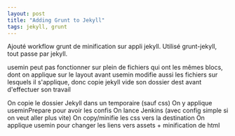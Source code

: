 ```yaml
---
layout: post
title: "Adding Grunt to Jekyll"
tags: jekyll, grunt
---
```


Ajouté workflow grunt de minification sur appli jekyll.
Utilisé grunt-jekyll, tout passe par jekyll.

usemin peut pas fonctionner sur plein de fichiers qui ont les mêmes blocs, dont
on applique sur le layout avant
usemin modifie aussi les fichiers sur lesquels il s'applique, donc copie 
jekyll vide son dossier dest avant d'effectuer son travail

On copie le dossier Jekyll dans un temporaire (sauf css)
On y applique useminPrepare pour avoir les confis
On lance Jenkins (avec config simple si on veut aller plus vite)
On copy/minifie les css vers la destination
On applique usemin pour changer les liens vers assets + minification de html
